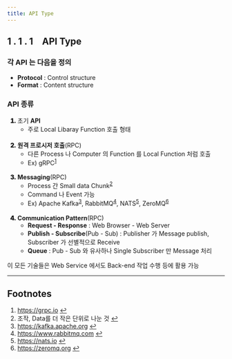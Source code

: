 ```yaml
---
title: API Type
---
```


## 1 . 1 . 1 API Type

### 각 **API** 는 다음을 정의

- **Protocol** : Control structure
- **Format** : Content structure

### **API** 종류

<ol>
  <li style='font-weight: 900'>
  <span style='font-weight: normal'>초기 <b>API</b></span>
    <ul>
      <li style='font-weight: normal'>주로 Local Libaray Function 호출 형태</li>
    </ul>
  </li>
  <br>
  <li style='font-weight: 900'>
  <span style='font-weight: normal'><b>원격 프로시저 호출</b>(RPC)</span>
    <ul>
      <li style='font-weight: normal'>다른 Process 나 Computer 의 Function 를 Local Function 처럼 호출</li>
      <li style='font-weight: normal'>Ex) gRPC<sup id="grpc-ref"><a href="#footnote-grpc">1</a></sup></li>
    </ul>
  </li>
  <br>
  <li style='font-weight: 900'>
  <span style='font-weight: normal'><b>Messaging</b>(RPC)</span>
    <ul>
      <li style='font-weight: normal'>Process 간 Small data Chunk<sup id="chunk-ref"><a href="#footnote-chunk">2</a></sup></li>
      <li style='font-weight: normal'>Command 나 Event 가능</li>
      <li style='font-weight: normal'>Ex) Apache Kafka<sup id="apache-ref"><a href="#footnote-apache">3</a></sup>, RabbitMQ<sup id="rabbitmq-ref"><a href="#footnote-rabbitmq">4</a></sup>, NATS<sup id="nats-ref"><a href="#footnote-nats">5</a></sup>, ZeroMQ<sup id="zeromq-ref"><a href="#footnote-zeromq">6</a></sup></li>
    </ul>
  </li>
  <br>
  <li style='font-weight: 900'>
  <span style='font-weight: normal'><b>Communication Pattern</b>(RPC)</span>
    <ul>
      <li style='font-weight: normal'><b>Request - Response</b> : Web Browser - Web Server</li>
      <li style='font-weight: normal'><b>Publish - Subscribe</b>(Pub - Sub) : Publisher 가 Message publish, Subscriber 가 선별적으로 Receive</li>
      <li style='font-weight: normal'><b>Queue</b> : Pub - Sub 와 유사하나 Single Subscriber 만 Message 처리</li>
    </ul>
  </li>
</ol>

이 모든 기술들은 Web Service 에서도 Back-end 작업 수행 등에 활용 가능

---

## Footnotes

<ol>
  <li id="footnote-grpc">
    <a href="https://grpc.io">https://grpc.io</a>
    <a href="#grpc-ref" title="Return">↩</a>
  </li>
  <li id="footnote-chunk">조작, Data를 더 작은 단위로 나눈 것
    <a href="#chunk-ref" title="Return">↩</a>
  </li>
  <li id="footnote-apache">
    <a href="https://kafka.apache.org">https://kafka.apache.org</a>
    <a href="#apache-ref" title="Return">↩</a>
  </li>
  <li id="footnote-rabbitmq">
    <a href="https://www.rabbitmq.com">https://www.rabbitmq.com</a>
    <a href="#rabbitmq-ref" title="Return">↩</a>
  </li>
  <li id="footnote-nats">
    <a href="https://nats.io">https://nats.io</a>
    <a href="#nats-ref" title="Return">↩</a>
  </li>
  <li id="footnote-zeromq">
    <a href="https://zeromq.org">https://zeromq.org</a>
    <a href="#zeromq-ref" title="Return">↩</a>
  </li>
</ol>
